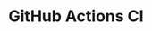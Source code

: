 # GitHub Actions CI















































































































































































































































































































































































































































































































































































































































































































































































































































































































































































































































































































































































































































































































































































































































































































































































































































































































































































































































































































































































































































































































































































































































































































































































































































































































































































































































































































































































































































































































































































































